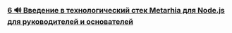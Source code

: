 ### [6 🔊 Введение в технологический стек Metarhia для Node.js для руководителей и основателей](https://www.youtube.com/watch?v=dEqJj8M0ke0)


